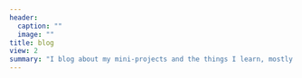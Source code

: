 ```yaml
---
header:
  caption: ""
  image: ""
title: blog
view: 2
summary: "I blog about my mini-projects and the things I learn, mostly in R and python."
---
```

